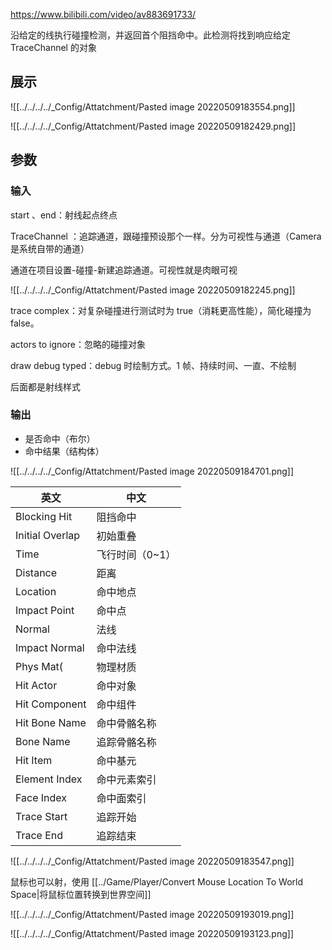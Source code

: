 https://www.bilibili.com/video/av883691733/

沿给定的线执行碰撞检测，并返回首个阻挡命中。此检测将找到响应给定 TraceChannel 的对象

## 展示

![[../../../../_Config/Attatchment/Pasted image 20220509183554.png]]

![[../../../../_Config/Attatchment/Pasted image 20220509182429.png]]

## 参数

### 输入

start 、end：射线起点终点

TraceChannel ：追踪通道，跟碰撞预设那个一样。分为可视性与通道（Camera 是系统自带的通道）

通道在项目设置-碰撞-新建追踪通道。可视性就是肉眼可视

![[../../../../_Config/Attatchment/Pasted image 20220509182245.png]]

trace complex：对复杂碰撞进行测试时为 true（消耗更高性能），简化碰撞为 false。

actors to ignore：忽略的碰撞对象

draw debug typed：debug 时绘制方式。1 帧、持续时间、一直、不绘制

后面都是射线样式

### 输出

- 是否命中（布尔）
- 命中结果（结构体）

![[../../../../_Config/Attatchment/Pasted image 20220509184701.png]]

| 英文            | 中文            |
| --------------- | --------------- |
| Blocking Hit    | 阻挡命中        |
| Initial Overlap | 初始重叠        |
| Time            | 飞行时间（0~1） |
| Distance        | 距离            |
| Location        | 命中地点        |
| Impact Point    | 命中点          |
| Normal          | 法线            |
| Impact Normal   | 命中法线        |
| Phys Mat(       | 物理材质        |
| Hit Actor       | 命中对象        |
| Hit Component   | 命中组件        |
| Hit Bone Name   | 命中骨骼名称    |
| Bone Name       | 追踪骨骼名称    |
| Hit Item        | 命中基元        |
| Element Index   | 命中元素索引    |
| Face Index      | 命中面索引      |
| Trace Start     | 追踪开始        |
| Trace End       | 追踪结束        |




![[../../../../_Config/Attatchment/Pasted image 20220509183547.png]]

鼠标也可以射，使用  [[../Game/Player/Convert Mouse Location To World Space|将鼠标位置转换到世界空间]]

![[../../../../_Config/Attatchment/Pasted image 20220509193019.png]]

![[../../../../_Config/Attatchment/Pasted image 20220509193123.png]]




